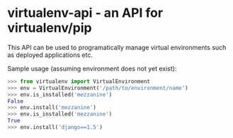 virtualenv-api - an API for virtualenv/pip
==========================================

This API can be used to programatically manage virtual environments such as deployed applications etc.

Sample usage (assuming environment does not yet exist):

```python
>>> from virtualenv import VirtualEnvironment
>>> env = VirtualEnvironment('/path/to/environment/name')
>>> env.is_installed('mezzanine')
False
>>> env.install('mezzanine')
>>> env.is_installed('mezzanine')
True
>>> env.install('django==1.5')
```
